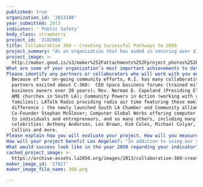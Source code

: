```yaml
---
published: true
organization_id: '2013108'
year_submitted: 2013
indicator: ' Public Safety'
body_class: strawberry
project_id: '3102065'
title: Collaborative 360 — Creating Successful Pathways to 2050
project_summary: "As an organization that has aided in securing over $10 million in funding for global projects 2) developed more than 600 businesses and nonprofits – boosting employment while implementing services 3) aided in feeding more than 15,000 children and families 4) facilitated free business development workshops for thousands, creating opportunities for business growth, and 5) helped to establish afterschool programs for hundreds of disadvantaged youth; the Kreative Images Foundation (K.I.) is honing our focus to specifically impact South Los Angeles communities through the Collaborative 360 Project.\r\n\r\nWhat is Collaboration?  \r\n\r\n1)  The Merriam Webster definition  states . . . Collaboration means to cooperate with an agency or instrumentality with which one is not immediately connected \r\n2)  Wikipedia’s definition says . . . Collaboration is working together to achieve a goal; working together to realize shared goals; a collective, determination to reach an identical objective; sharing knowledge, learning and building consensus.\r\n3)  Dictionary.com explains . . . Collaboration is the act of working with another or others on a joint project, or something created by working jointly with another or others\r\n\r\nWhat is Collaborative 360 (C-360)?\r\n\r\nFor Collaborative 360 (C-360), Collaboration means, effectively forming vital relationships with those in South Los Angeles and beyond that will collectively work toward the greater good of others; thereby through joint efforts, C-360 will offer full-circle, wrap-around services to address community needs.   C-360 is designed for local businesses, community organizations, churches and residents to cooperatively implement strategies that ultimately create self-sustaining, healthy communities.   These joint alliances will produce extensive, long-term outcomes, i.e., reduction in crime, improved community relations, enhanced literacy scores, business creation, and enhanced employment opportunities, just to name a few.\r\n\r\nPreventing Valuable Economic Leakage by Plugging in the Gaps\r\n\r\nIn order for any community to gain and sustain its most valuable asset (people), there must be services, solutions and economic wealth that exist.  Without them, the outflow turns into a steady stream of job reduction, high crime, loss of businesses, etc.; resulting in what’s called white-flight (the departure of whites or wealthier populations).  This deficiency of people and resources leaves low-income minority populations to dwell among low-producing schools, sub-standard housing, blighted businesses and more.\r\n\r\nStopping the Ripple Effect of Community Deprivation – In order to build healthy sustainable communities, thereby a healthy LA by 2050, it’s important that we uplift and empower “all” Angelinos; while also attracting and retaining the powerful minds and creative individuals that are so much a part of our opulently diverse, cultural lining (USC and UCLA students, visiting tourist contemplating relocation and others); including reigniting the passion and interest of current residents that are contemplating moving away.\r\n\r\nIn order for C-360 to have an impact and promote sustainability communities, we must first understand why people either remain or move from a community.  The U.S. Census Bureau announced that among those who moved between 2009 and 2010, more than four out of 10 (16.4 million or 43.7 percent) did so for desirable housing and community related reasons, such as the desire live in cleaner, safer communities.\r\n\r\nIn an effort to create safe, livable communities, C-360 will focus on forming alliances (crossing business sectors, industries and community programs), in our target areas to cross-collaborate and create sustainable strategies for success.\r\n\r\nWe have experienced major success in helping organizations and businesses cross collaborate in ways that are seldom considered before:\r\n\r\n•\tTeaching strategies to for-profits and nonprofits to collaborate for business sustainability while aiding community residents; i.e., showing a struggling plumber how he can work with a nonprofit job training program (plumbing apprentice program) and provide needed services to low-income families, seniors, the disabled, etc.\r\n•\tLinking child care centers with yoga instructors, because studies have shown that toddlers are entering kindergarten with the stress levels of 9th graders\r\n•\tHelping mental health professionals form nonprofits to aid individuals that otherwise could not receive their services; with a goal to prevent instances like the senseless killings of Newton, Connecticut; Columbine; the Aurora, CO theater shootings and more.\r\n"
project_image: >-
  http://maker.good.is/s3/maker%252Fattachments%252Fproject_photos%252Fimages%252F17017%252Fdisplay%252F360.png=c570x385
What are some of your organization’s most important achievements to date?: "The founder of C-360, Sherita J. Herring, and the Kreative Images Foundation (K.I.) is equipped with the experience, contacts and professional acumen to produce the stated deliverables of the C-360 project.  For more than 25 years Ms. Herring and the K.I. Foundation has spearheaded positive change by 1) aiding organizations in securing millions in funding 2) developed more than 600 businesses and nonprofits – boosting the job market while implementing services 3) aided in forming programs that have fed more than 15,000 children and families 4) facilitated free business development workshops for thousands, creating opportunities for business growth, and 5) helped to establish afterschool programs for hundreds of disadvantaged youth, and so much more.   Additionally, Sherita recently served as the Community Outreach Project Manager on a $14 million dollar development that is positioned to create more than 300 permanent jobs in Watts.  She developed and coached the nonprofit that reforested over 30,000 acres with 1.5 million native trees along the gulf coast with more than 3,500 volunteers; developed the first and only housing database for Hurricane Katrina; following the Los Angeles Civil Unrest (Rodney King riots), she aided in securing $1.6 million for community redevelopment efforts; for nearly three years, volunteered at the Chino prison, coaching men preparing for release (decreased the recidivism rate by 70%).\r\n\r\nSherita continuously serves as the go-to consultant for numerous celebrity and athlete social entrepreneurs, including:  Oscar winning actress Hilary Swank; NFL great Jim Brown; legendary actress Tippi Hedren; Hall of Famer Bootsy Collins; Film Producer/actor Bill Duke; Comedians Kim Coles, Michael Colyar, Anthony Anderson, Eddie Griffin and so many others.  She has been featured in Women of Wisdom magazine with First Lady Michelle Obama; received the California Women of Achievement award with Congresswomen Maxine Waters and Diane Watson; and was awarded the African Focus Humanitarian Award with R&B songstress Chaka Khan and comedian/actress Monique Hicks, while being featured in “Women of Color” magazine with the late Coretta Scott-King, Maya Angelou and numerous other renaissance women, just to name a few.\r\n\r\nFrom creating programs for battered women and forming after school programs for youth in the U.S. to installing water towers in the Philippines, K.I. has touched lives all over the globe—China, Mexico, Australia, Russia, Canada, Sierra Leone, Nigeria, Ghana, India, South America, Belgium, Trinidad, Tobago, and so many others.\r\n"
Please identify any partners or collaborators who will work with you on this project.: >-
  Because of our on-going community efforts, K.I. has many collaborative
  partners excited about C-360:  CEO Space business forums (trained millions of
  business owners over 20 years); Rev. Norman D. Copeland (Presiding Elder of
  AME churches in South LA); Community Powers in Action (working with youth and
  families); LATalk Radio providing radio air time featuring those making a
  difference ; the newly launched South LA Chamber and Community alliance with
  Co-Founder Stephan McGlover; Computer Global Works offering computer training
  to individuals and entrepreneurs, and so many others, including many
  celebrities: Anthony Anderson, Les Brown, Kim Coles, Michael Colyar, Bootsy
  Collins and more.
Please explain how you will evaluate your project. How will you measure success?: "A significant part of developing success programs is implementing an effective evaluation plan.  You can’t know where you going, if you can’t tell where you are, or where you’ve been.  \r\n\r\nC-360 will accomplish this implementing an intake form to gather information on each participant/entrepreneur, i.e., socioeconomic position, education, marital status, etc.; designed to fit the program component.  \r\n\r\nBelow are two extremely different examples of how we will help build the capacity of our participants by helping them develop effective evaluation tools to measure their successes.\r\n\r\nExample #1\r\n\r\nFor business development training and entrepreneurship, our initial intake form might encompass the following questions:\r\n\r\n1)\tHow long have you been in business, if applicable?\r\n2)\tHow many employees do you have?     0-3\t4-10\t10-20\t  50+\t\r\n3)\tWhat is your annual operating budget?  Under $25,000\t    $25k - $100k     $100k - $500k      $500k plus\r\n4)\tHow many collaborations have you made with other businesses or organizations to build your capacity, while helping community?\t0\t1-5\t5+\r\n5)\tHow active are you in your surrounding communities?  (1-extremely low, 5-extremely):  \t1  2  3  4  5  \r\n\r\nAfter being involved with C-360 for three months, we would ask similar questions to see if their employee count has increase/decreased; if the operating budget improved; if they increased their involvement community and formed capacity building collaborations that increased their customers, and/or bottom line, etc. \r\n\r\nThis could change the current situation where 36% of the population lives below the poverty level.\r\n\r\nExample #2\r\n\r\nIf a childcare collaborates with a yoga instructor to reduce the stress levels of toddlers, the intake form could ask the following (completed by the parent/guardian and the teacher) -- rating as follows: 1 being extremely low to 5 being exceptional:\r\n\r\n1)\tHow old is the child?\r\n2)\tWhat has been the behavioral patterns of the child?\r\n             a.\tHas trouble communicating effective \t\t\t1  2  3  4  5  \r\n             b.\tHas frequent bed wetting\t\t\t\t\t1  2  3  4  5  \r\n             c.\tTends to withdraw when in new environments\t\t1  2  3  4  5  \r\n3)\tHow involved is the parent in the child’s daycare experience? \t1  2  3  4  5  \r\n4)\tIs the child from a   ___ two-parent, ___ single-parent or ___foster care home environment?\r\n\r\nThese are just some of the questions that could be asked to monitor improved communication; enhanced self-esteem; reduced stress levels and more after being  involved in yoga; which is statistically proven to help toddlers find inner peace.  The funding for this kind of program will also help the operating budget for both small business owners (child care director and yoga instructor).  This would reduce the statistics that toddler enter kindergarten with the stress of 9th graders.\r\n\r\nThe compiled information would be incorporated into our designed data tracking system to reveal the areas of growth for small business development and participant empowerment.\r\n"
How will your project benefit Los Angeles?: "In addition to using our strategies for cross collaborations of services, business industries and community, C-360 will create a unique business incubator; one focused on helping low-income individuals that are struggling to start or maintain a business, without continued support.  So often, these poverty-stricken entrepreneurs are trying to work from home without adequate support, training, and business camaraderie that aids with creativity, improved strategies and more.  As recent as this month (March 2013), Best Buy and Yahoo have called back into the office their virtual employees for these same reasons.\r\n\r\nIt’s apparent that our proposed service area is a compilation of high and low-income individuals (South LA), which presents huge gaps that must be considered, i.e., from unemployed/underemployed, crime, gangs, and cultural differences between black and brown communities; to the other side of the coin; comprised of the more affluent areas around USC, Staples Center, LA Live, etc. – where we must work on retaining large and small businesses, that will not sustain without continual growth in the surrounding areas.\r\n\r\nAs stated before, though much growth is evident in some areas, the composition of the surrounding neighborhoods are complicated with many nuances:\r\n\r\n•\tApproximately 36% of the population lives below the poverty level (state average 14%)\r\n•\tThere are more than 7,000 single-parent households - 5,000+ being lead by women\r\n•\tNearly 60% of the population has less than a high school education\r\n•\tMuch of the area is plagued with excessive crime; severe cultural differences; high instances of homelessness, and more\r\n\r\nK.I.’s vast experience in social advocacy, community development, and small business creation, positions us to develop workable solutions to create jobs for the hard-to-employ; implement programs to aid and empower disenfranchised populations; improve public safety, and execute effective strategies that will cross industries, cultures, and biases for economic sustainability.  \r\n\r\nOne of our prime strategies is small business creation through for-profit and nonprofit collaborations, which aids in small business creation.    In order for small businesses to serve their historic roles as the catalyst for job creation, they must have a support system, to remain competitive in today’s global marketplace.  Our target populations must have the confidence and ability to invest in this economy to create jobs – thus is the need for C-360’s business and community supportive services.  \r\n\r\nThough thousands of organizations offer various aspects of job, career or business training, few facilities offer capacity building, or business incubation for our target populations of individuals with great minds and ability, but lack the advanced training and socioeconomic means to advance their dreams and skills.\r\n\r\nC-360's strategies are designed to create on-going positive change, which can serve as a pilot for other underserved populations.\r\n"
What would success look like in the year 2050 regarding your indicator?: "Similar to the growth that downtown Los Angeles has experienced:  Recent research reveals that over the past 10 years, downtown LA has experienced an extraordinary commercial and residential renaissance.  With some 45,000 residents (up 15.1% from 2008), 500,000+ weekday employees and more  than 10 million annual non-local visitors, Downtown LA has become Southern California’s economic engine.  Despite the recent recession, residents, employees and visitors have continued to grow and mature since the 2008 study.  This growth includes the increasingly well-educated, higher-income, active and diverse population that is relocating to the downtown area.\r\n\r\nWith C-360’s defined goals to enrich the surrounding communities, we will impact the now standing statistics where approximately 36% of the population lives below the poverty level (state average 14%); where more than 7,000 single-parent households - 5,000+ being are being lead by women; where nearly 60% of the population has less than a high school education, and where much of the area is plagued with excessive crime; severe cultural differences; high instances of homelessness.\r\n\r\nC-360 will create a nationwide movement that recognizes the connection between a healthy economy and strong, vibrant communities.  Part of C-360’s outreach initiative is to provide training to local residents, community organizations and businesses, on how to invest in themselves and their community through our consumer consciousness training.  Though residents in the lower socioeconomic sector know little about community economic strengthening, they play a very significant role.  \r\n\r\nBy empowering the lower socioeconomic populations that often represent higher rates of substance abuse, domestic violence, high unemployment, low test scores and high dropout rates, soaring crime, and so many other damaging practices that aid in community deprivation; C-360 will be paving the way ensured social connectedness.  \r\n\r\nSocial status, as described by income, largely determines so much of a person’s life, i.e., education, health, voting and other aspects of their life.  Recent studies in the field of public opinion stress the high correlation between the voter’s socioeconomic status and his voting tendency.\r\n\r\nBased on the latest information from the LA March 2013 election, where  roughly $19 million was spent in the 2013 mayoral primary, but just 21 percent of registered voters turned out to vote (the lowest rate for a primary without an incumbent since 1978 – it’s evident that we must build the trust, effectiveness and wealth of South Los Angeles.\r\n"
cached_project_image: >-
  https://archive-assets.la2050.org/images/2013/collaborative-360-creating-successful-pathways-to-2050/maker.good.is/s3/maker%252Fattachments%252Fproject_photos%252Fimages%252F17017%252Fdisplay%252F360.png=c570x385.png
maker_image_id: '17017'
maker_image_file_name: 360.png

---
```

